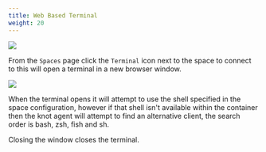 ```yaml
---
title: Web Based Terminal
weight: 20
---
```


![](/docs/working-with-spaces/running-space-ports.webp)

From the `Spaces` page click the `Terminal` icon next to the space to connect to this will open a terminal in a new browser window.

![](/docs/working-with-spaces/web-terminal.webp)

When the terminal opens it will attempt to use the shell specified in the space configuration, however if that shell isn't available within the container then the knot agent will attempt to find an alternative client, the search order is bash, zsh, fish and sh.

Closing the window closes the terminal.
